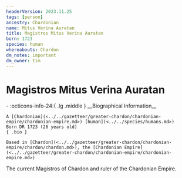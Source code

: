 ```yaml
---
headerVersion: 2023.11.25
tags: [person]
ancestry: Chardonian
name: Mitus Verina Auratan
title: Magistros Mitus Verina Auratan
born: 1723
species: human
whereabouts: Chardon
dm_notes: important
dm_owner: tim
---
```

# Magistros Mitus Verina Auratan
<div class="grid cards ext-narrow-margin ext-one-column" markdown>
- :octicons-info-24:{ .lg .middle } __Biographical Information__

    A [Chardonian](<../../gazetteer/greater-chardon/chardonian-empire/chardonian-empire.md>) [human](<../../species/humans.md>)  
    Born DR 1723 (26 years old)  
    { .bio }

    Based in [Chardon](<../../gazetteer/greater-chardon/chardonian-empire/chardon/chardon.md>), the [Chardonian Empire](<../../gazetteer/greater-chardon/chardonian-empire/chardonian-empire.md>)
</div>


The current Magistros of Chardon and ruler of the Chardonian Empire. 

